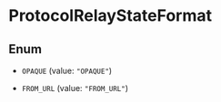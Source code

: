 

# ProtocolRelayStateFormat

## Enum


* `OPAQUE` (value: `"OPAQUE"`)

* `FROM_URL` (value: `"FROM_URL"`)



